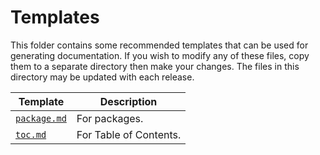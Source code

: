 # Templates

This folder contains some recommended templates that can be used for generating documentation. If you wish to modify any of these files, copy them to a separate directory then make your changes. The files in this directory may be updated with each release.

Template | Description
--- | ---
[`package.md`](package.md) | For packages.
[`toc.md`](toc.md) | For Table of Contents.
